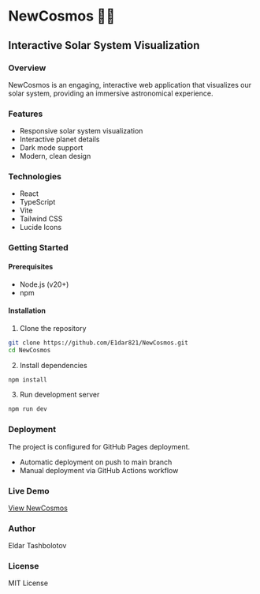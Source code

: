 # NewCosmos 🚀🌌

## Interactive Solar System Visualization

### Overview
NewCosmos is an engaging, interactive web application that visualizes our solar system, providing an immersive astronomical experience.

### Features
- Responsive solar system visualization
- Interactive planet details
- Dark mode support
- Modern, clean design

### Technologies
- React
- TypeScript
- Vite
- Tailwind CSS
- Lucide Icons

### Getting Started

#### Prerequisites
- Node.js (v20+)
- npm

#### Installation
1. Clone the repository
```bash
git clone https://github.com/E1dar821/NewCosmos.git
cd NewCosmos
```

2. Install dependencies
```bash
npm install
```

3. Run development server
```bash
npm run dev
```

### Deployment
The project is configured for GitHub Pages deployment. 
- Automatic deployment on push to main branch
- Manual deployment via GitHub Actions workflow

### Live Demo
[View NewCosmos](https://E1dar821.github.io/NewCosmos)

### Author
Eldar Tashbolotov

### License
MIT License 